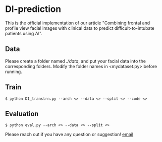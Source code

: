 # DI-prediction
This is the official implementation of our article "Combining frontal and profile view facial images with clinical data to predict difficult-to-intubate patients using AI".

## Data
Please create a folder named *./data*, and put your facial data into the corresponding folders.
Modify the folder names in <mydataset.py> before running.

## Train
```$ python DI_translrn.py --arch <> --data <> --split <> --code <> ```

## Evaluation
```$ python eval.py --arch <> --data <> --split <>```


Please reach out if you have any question or suggestion!
[email](zsu@wakehealth.edu) 
